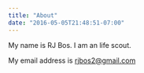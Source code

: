 ```yaml
---
title: "About"
date: "2016-05-05T21:48:51-07:00"
---
```


My name is RJ Bos.  I am an life scout.

My email address is rjbos2@gmail.com

